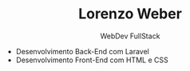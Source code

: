 <h1 align="center" class="mudacor"> Lorenzo Weber </h1>
<p align="center">WebDev FullStack</p>
<ul>
  <li>Desenvolvimento Back-End com Laravel</li>
  <li>Desenvolvimento Front-End com HTML e CSS</li>
</ul>
